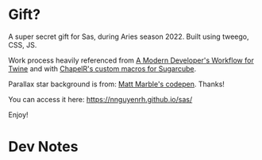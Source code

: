 # Gift?
A super secret gift for Sas, during Aries season 2022.
Built using tweego, CSS, JS.

Work process heavily referenced from [A Modern Developer's Workflow for Twine](https://dev.to/lazerwalker/a-modern-developer-s-workflow-for-twine-4imp) and with [ChapelR's custom macros for Sugarcube](https://github.com/ChapelR/custom-macros-for-sugarcube-2).

Parallax star background is from: [Matt Marble's codepen](https://codepen.io/mattmarble). Thanks!

You can access it here: https://nnguyenrh.github.io/sas/

Enjoy!

# Dev Notes
